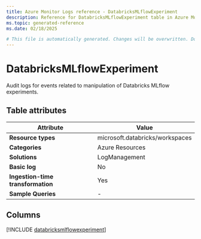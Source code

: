 ```yaml
---
title: Azure Monitor Logs reference - DatabricksMLflowExperiment
description: Reference for DatabricksMLflowExperiment table in Azure Monitor Logs.
ms.topic: generated-reference
ms.date: 02/18/2025

# This file is automatically generated. Changes will be overwritten. Do not change this file directly.
---
```


# DatabricksMLflowExperiment

Audit logs for events related to manipulation of Databricks MLflow experiments.


## Table attributes

|Attribute|Value|
|---|---|
|**Resource types**|microsoft.databricks/workspaces|
|**Categories**|Azure Resources|
|**Solutions**| LogManagement|
|**Basic log**|No|
|**Ingestion-time transformation**|Yes|
|**Sample Queries**|-|



## Columns
  
[!INCLUDE [databricksmlflowexperiment](~/reusable-content/ce-skilling/azure/includes/azure-monitor/reference/tables/databricksmlflowexperiment-include.md)]
